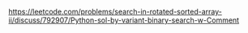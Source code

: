 https://leetcode.com/problems/search-in-rotated-sorted-array-ii/discuss/792907/Python-sol-by-variant-binary-search-w-Comment